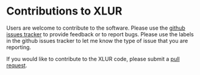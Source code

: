 # Contributions to XLUR

Users are welcome to contribute to the software. Please use the [github issues tracker](https://github.com/anmolter/XLUR/issues) to provide feedback or to report bugs. Please use the labels in the github issues tracker to let me know the type of issue that you are reporting.

If you would like to contribute to the XLUR code, please submit a [pull request](https://github.com/anmolter/XLUR/pulls).
